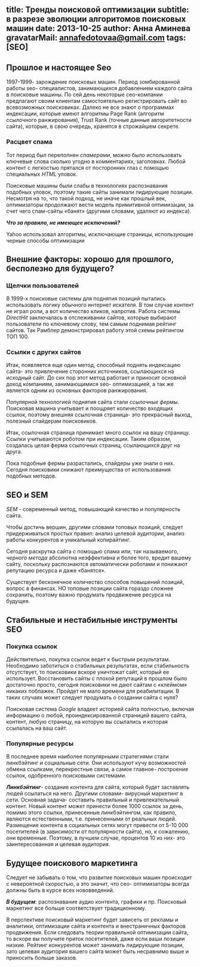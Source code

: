 title: Тренды поисковой оптимизации
subtitle: в разрезе эволюции алгоритомов поисковых машин
date: 2013-10-25
author: Анна Аминева
gravatarMail: annafedotovaa@gmail.com
tags: [SEO]
---

## Прошлое и настоящее Seo

1997-1999- зарождение поисковых машин. Период зомбированной работы seo- специалистов, занимающихся добавлением каждого сайта в поисковые машины. По сей день некоторые сео-компании предлагают своим клиентам самостоятельно регистрировать сайт во всевозможных поисковиках. Далеко не все знают о программах индексации, которые имеют алгоритмы Page Rank (алгоритм ссылочного ранжирования), Trust Rank (точные данные авторитетности сайта), которые, в свою очередь, хранятся в строжайшем секрете.

### Расцвет спама

Тот период был переполнен *спамерами*, можно было использовать ключевые слова сколько угодно в комментариях, заголовках. Любой контент с легкостью прятался от посторонних глаз с помощью специальных *HTML* уловок. 

Поисковые машины были слабы в технологиях распознавания подобных уловок, поэтому такие сайты занимали лидирующие позиции. Несмотря на то, что такой подход, не иначе как прошлый век, оптимизаторы продолжают вести модель примитивной оптимизации, за счет чего спам-сайты «банят» (другими словами, удаляют из индекса).

***Что за правило, не имеющее исключений?***

Yahoo использовал алгоритмы, исключающие страницы, использующие черные способы оптимизации

## Внешние факторы: хорошо для прошлого, бесполезно для будущего?

<!-- more -->

### Щелчки пользователей

В 1999-х поисковые системы для поднятия позиций пытались использовать логику обычного интернет искателя. В том случае контент не играл роли, а вот количество кликов, напротив. Работа системы *DirectHit* заключалась в отслеживании сайтов, которые выбирают пользователи по ключевому слову, тем самым поднимая рейтинг сайтов. Так Рамблер демонстрировал работу этой схемы рейтингом ТОП 100.

### Ссылки с других сайтов

Итак, появляется еще один метод, способный поднять индексацию сайта- это привлечение сторонних источников, ссылающихся на исходный сайт. До сих пор этот метод работает и приносит основной доход компаниям, занимающимися seo- оптимизацией, а так же является одним из основных факторов ранжирования.
 
Популярной технологией поднятия сайта стали *ссылочные фермы*. Поисковая машина учитывает и поощряет количество входящих ссылок, поэтому внешняя ссылочная страница- это прекрасный выход, полезный спайдерам поисковиков. 

Итак, ссылочная страница принимает много ссылок на вашу страницу. Ссылки учитываются роботом при индексации.
Таким образом, создалась целая ферма ссылочных страниц, ссылающихся друг на друга.

Пока подобные фермы разрастались, спайдеры уже знали о них. 
Сегодня поисковики снижают преимущества от использования подобных методов.

## SEO и SEM

*SEM* - современный метод, повышающий качество и популярность сайта.

Чтобы достичь вершин, другими словами топовых позиций, следует придерживаться простых правил: анализ целевой аудитории, анализ работы конкурентов и уникальный копирайтинг. 

Сегодня раскрутка сайта с помощью спама или, так называемого, *черного метода* абсолютна неэффективна и более того, вредит вашему сайту, поскольку распознаются автоматически роботами и понижают репутацию ресурса и даже «банятся».

Существует бесконечное количество способов повышений позиций, вопрос в финансах. НО топовые позиции сайта гораздо сложнее сохранить, поэтому важно продумать продвижение ресурса на будущее.
 
## Стабильные и нестабильные инструменты SEO

### Покупка ссылок

Действительно, покупка ссылок ведет к быстрым результатам.
Необходимо заботиться о стабильных результатах, если стабильность отсутствует, то поисковики вскоре уничтожат сайт,  который ее использует. Восстановить сайты с плохой репутаций в прошлом было достаточно просто, сегодня поисковики не дают сайтам с «клеймом» никаких поблажек. Пройдет не мало времени для реабилитации. В таких случаях может следует продумать о создании сайта с нуля?

Поисковая система *Google* владеет историей сайта полностью, включая информацию о любой, проиндексированной страницей вашего сайта,  контент,  любую страницу, на которую вы ссылались и которая ссылалась на ваш сайт.

### Популярные ресурсы

В последнее время наиболее популярными стратегиями стали линкбэйтинг и социальные сети. Они используют кучу возможностей обмена ссылками, перекрестные связи, а самое главное- построение ссылок, одобренного поисковыми системами. 

***Линкбэйтинг***- создание контента для сайта, который будет заставлять людей ссылаться на него. Другими словами- вирусный маркетинг в сети. Основная задача- составить правильный и привлекательный контент. Новый контент может принести более 1000 ссылок за день, помимо этого ссылки, принесенные линкбэйтингом, как правило, являются естественными, т.e. принесенными от реальных людей.
Размещение контента в социальных сетях могут привести от 5-10 000 посетителей (в зависимости от популярности сайта), но, к сожалению, они временные. Поэтому, в лучшем случае, процентов 10 из них- это заинтересованная и целевая аудитория. 

## Будущее поискового маркетинга

Следует не забывать о том, что развитие поисковых машин происходит с невероятной скоростью, а это значит, что сео- оптимизаторы всегда должны быть в курсе всех нововведений.

***В будущем***: распознавание аудио контента, графики и пр. 
Поисковый маркетинг все больше соответствует традиционному.

В перспективе поисковый маркетинг будет зависеть от рекламы и аналитики, оптимизации сайта и контента и внестраничных факторов продвижения. Если следовать теории правильной оптимизации сайта, то вскоре вы получите приток посетителей, даже если ваши позиции низкие. 
Рейтинг конкурентов может занимать лидирующие позиции, зато целевая аудитория вашего сайта может быть несравнимо выше и приносить больше заказов.













